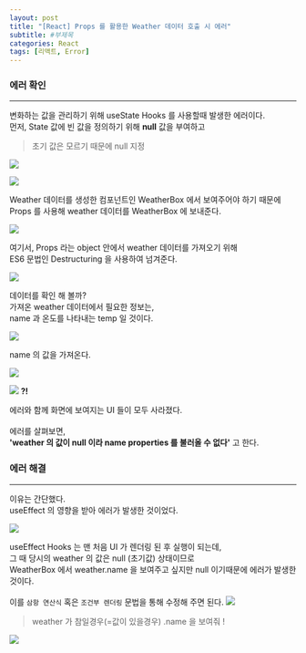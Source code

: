 ```yaml
---
layout: post
title: "[React] Props 를 활용한 Weather 데이터 호출 시 에러"
subtitle: #부제목
categories: React
tags: [리액트, Error]
---
```


### 에러 확인
---

변화하는 값을 관리하기 위해 useState Hooks 를 사용할때 발생한 에러이다.
<br>
먼저, State 값에 빈 값을 정의하기 위해 **null** 값을 부여하고<br>
> 초기 값은 모르기 때문에 null 지정

![](https://img1.daumcdn.net/thumb/R1280x0/?scode=mtistory2&fname=https%3A%2F%2Fblog.kakaocdn.net%2Fdn%2FbV7J16%2FbtrYchiix92%2F85KyN3BErlhU76U41X1zRk%2Fimg.png)

![](https://img1.daumcdn.net/thumb/R1280x0/?scode=mtistory2&fname=https%3A%2F%2Fblog.kakaocdn.net%2Fdn%2FdC6GPK%2FbtrYao2Xgdr%2FrHwKeQW1ilQNdy8nu0cAxK%2Fimg.png)

Weather 데이터를 생성한 컴포넌트인 WeatherBox 에서 보여주어야 하기 때문에<br>
Props 를 사용해 weather 데이터를 WeatherBox 에 보내준다.

![](https://img1.daumcdn.net/thumb/R1280x0/?scode=mtistory2&fname=https%3A%2F%2Fblog.kakaocdn.net%2Fdn%2FbTVuDQ%2FbtrX3rNFw2n%2FQb6Uo9HtlVmozwHzSo8K6K%2Fimg.png)

여기서, Props 라는 object 안에서 weather 데이터를 가져오기 위해<br>
ES6 문법인 Destructuring 을 사용하여 넘겨준다.

![](https://img1.daumcdn.net/thumb/R1280x0/?scode=mtistory2&fname=https%3A%2F%2Fblog.kakaocdn.net%2Fdn%2FbFqopT%2FbtrX6ovCbet%2FHDCceWOnWS9UuGJhyvWdc1%2Fimg.png)

데이터를 확인 해 볼까?
<br>
가져온 weather 데이터에서 필요한 정보는,<br>
name 과 온도를 나타내는 temp 일 것이다.

![](https://img1.daumcdn.net/thumb/R1280x0/?scode=mtistory2&fname=https%3A%2F%2Fblog.kakaocdn.net%2Fdn%2Fvjn42%2FbtrX3tEOrfi%2FbYN3fDA5XG5Kv7XivHsRhk%2Fimg.png)

name 의 값을 가져온다.

![](https://img1.daumcdn.net/thumb/R1280x0/?scode=mtistory2&fname=https%3A%2F%2Fblog.kakaocdn.net%2Fdn%2FbOhHzz%2FbtrYdjmLcwv%2FPKI9xxo7c5NGqh19ungJ4k%2Fimg.png)

![](https://img1.daumcdn.net/thumb/R1280x0/?scode=mtistory2&fname=https%3A%2F%2Fblog.kakaocdn.net%2Fdn%2FdqxYOT%2FbtrX6hwDdKx%2Fhxdtno3l5h3xIMeQJkUREk%2Fimg.png)
**?!** <br>

에러와 함께 화면에 보여지는 UI 들이 모두 사라졌다.
<br>
<br>
에러를 살펴보면,<br>
**'weather 의 값이 null 이라 name properties 를 불러올 수 없다'** 고 한다.

### 에러 해결
---

이유는 간단했다.<bR>
useEffect 의 영향을 받아 에러가 발생한 것이었다.

![](https://img1.daumcdn.net/thumb/R1280x0/?scode=mtistory2&fname=https%3A%2F%2Fblog.kakaocdn.net%2Fdn%2Fca3JSZ%2FbtrX33sn9Wd%2Fvst0wKVEvq2tyFa6OdumM0%2Fimg.png)

useEffect Hooks 는 맨 처음 UI 가 렌더링 된 후 실행이 되는데,<br>
그 때 당시의 weather 의 값은 null (초기값) 상태이므로<br>
WeatherBox 에서 weather.name 을 보여주고 싶지만 null 이기때문에 에러가 발생한 것이다.
<br>
<br>
이를 `삼항 연산식` 혹은 `조건부 렌더링` 문법을 통해 수정해 주면 된다.
![](https://img1.daumcdn.net/thumb/R1280x0/?scode=mtistory2&fname=https%3A%2F%2Fblog.kakaocdn.net%2Fdn%2F1dH8n%2FbtrX6pae4GL%2FkjHIPeWGvQV34yT62cjHD0%2Fimg.png)

> weather 가 참일경우(=값이 있을경우) .name 을 보여줘 !

![](https://img1.daumcdn.net/thumb/R1280x0/?scode=mtistory2&fname=https%3A%2F%2Fblog.kakaocdn.net%2Fdn%2FcFJ8qS%2FbtrX2XMPFhB%2FtQvvSfQNuJuHlb5mavwrY0%2Fimg.png)